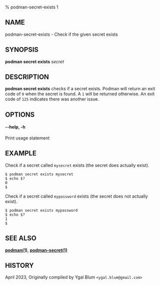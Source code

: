 % podman-secret-exists 1

## NAME

podman\-secret\-exists - Check if the given secret exists

## SYNOPSIS

**podman secret exists** _secret_

## DESCRIPTION

**podman secret exists** checks if a secret exists. Podman will return an exit code
of `0` when the secret is found. A `1` will be returned otherwise. An exit code of
`125` indicates there was another issue.

## OPTIONS

#### **--help**, **-h**

Print usage statement

## EXAMPLE

Check if a secret called `mysecret` exists (the secret does actually exist).

```
$ podman secret exists mysecret
$ echo $?
0
$
```

Check if a secret called `mypassword` exists (the secret does not actually exist).

```
$ podman secret exists mypassword
$ echo $?
1
$
```

## SEE ALSO

**[podman(1)](podman.md)**, **[podman-secret(1)](podman-secret/podman-secret.md)**

## HISTORY

April 2023, Originally compiled by Ygal Blum `<ygal.blum@gmail.com>`
